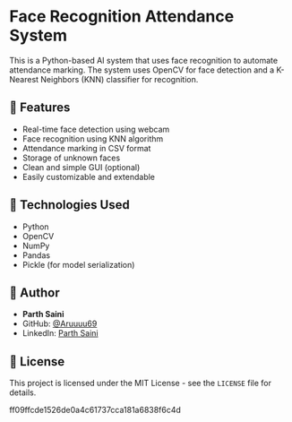 # Face Recognition Attendance System


This is a Python-based AI system that uses face recognition to automate attendance marking. The system uses OpenCV for face detection and a K-Nearest Neighbors (KNN) classifier for recognition.

## 📌 Features

- Real-time face detection using webcam
- Face recognition using KNN algorithm
- Attendance marking in CSV format
- Storage of unknown faces
- Clean and simple GUI (optional)
- Easily customizable and extendable

## 🔧 Technologies Used

- Python
- OpenCV
- NumPy
- Pandas
- Pickle (for model serialization)



## 👤 Author

- **Parth Saini**
- GitHub: [@Aruuuu69](https://github.com/Aruuuu69)
- LinkedIn: [Parth Saini](https://www.linkedin.com/parth-saini-0664b4)

## 📄 License

This project is licensed under the MIT License - see the `LICENSE` file for details.


 ff09ffcde1526de0a4c61737cca181a6838f6c4d
